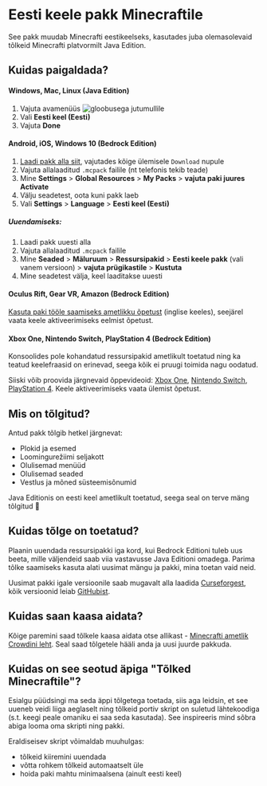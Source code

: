 # Eesti keele pakk Minecraftile
See pakk muudab Minecrafti eestikeelseks, kasutades juba olemasolevaid tõlkeid Minecrafti platvormilt Java Edition.

## Kuidas paigaldada?
#### Windows, Mac, Linux (Java Edition)
1. Vajuta avamenüüs ![gloobusega jutumullile](https://i.imgur.com/fzYkvEw.png)
2. Vali **Eesti keel (Eesti)**
3. Vajuta **Done**

#### Android, iOS, Windows 10 (Bedrock Edition)
1. [Laadi pakk alla siit](https://www.curseforge.com/minecraft/mc-addons/estonian-language-pack/files), vajutades kõige ülemisele `Download` nupule
2. Vajuta allalaaditud `.mcpack` failile (nt telefonis tekib teade)
3. Mine **Settings** > **Global Resources** > **My Packs** > **vajuta paki juures Activate**
4. Välju seadetest, oota kuni pakk laeb
5. Vali **Settings** > **Language** > **Eesti keel (Eesti)**

##### Uuendamiseks:

1. Laadi pakk uuesti alla
2. Vajuta allalaaditud `.mcpack` failile
3. Mine **Seaded** > **Mäluruum** > **Ressursipakid** > **Eesti keele pakk** (vali vanem versioon) > **vajuta prügikastile** > **Kustuta**
4. Mine seadetest välja, keel laaditakse uuesti

#### Oculus Rift, Gear VR, Amazon (Bedrock Edition)

[Kasuta paki tööle saamiseks ametlikku õpetust](https://www.minecraft.net/en-us/addons/#js-select-addon-platform) (inglise keeles), seejärel vaata keele aktiveerimiseks eelmist õpetust.

#### Xbox One, Nintendo Switch, PlayStation 4 (Bedrock Edition)

Konsoolides pole kohandatud ressursipakid ametlikult toetatud ning ka teatud keelefraasid on erinevad, seega kõik ei pruugi toimida nagu oodatud. 

Siiski võib proovida järgnevaid õppevideoid: [Xbox One](https://www.youtube.com/watch?v=MFKO1HdwTlE&t=123), [Nintendo Switch](https://www.youtube.com/watch?v=qNwvtSXQH2A), [PlayStation 4](https://www.youtube.com/watch?v=Y08IUPJM1Tw). Keele aktiveerimiseks vaata ülemist õpetust.

## Mis on tõlgitud?

Antud pakk tõlgib hetkel järgnevat:

* Plokid ja esemed
* Loomingurežiimi seljakott
* Olulisemad menüüd
* Olulisemad seaded
* Vestlus ja mõned süsteemisõnumid

Java Editionis on eesti keel ametlikult toetatud, seega seal on terve mäng tõlgitud 🙂

## Kuidas tõlge on toetatud?

Plaanin uuendada ressursipakki iga kord, kui Bedrock Editioni tuleb uus beeta, mille väljendeid saab viia vastavusse Java Editioni omadega.
Parima tõlke saamiseks kasuta alati uusimat mängu ja pakki, mina toetan vaid neid.

Uusimat pakki igale versioonile saab mugavalt alla laadida [Curseforgest](https://www.curseforge.com/minecraft/mc-addons/estonian-language-pack/files), kõik versioonid leiab [GitHubist](https://github.com/Madis0/mc-language-porter/tags).

## Kuidas saan kaasa aidata?

Kõige paremini saad tõlkele kaasa aidata otse allikast - [Minecrafti ametlik Crowdini leht](https://crowdin.com/project/minecraft). 
Seal saad tõlgetele hääli anda ja uusi juurde pakkuda.

## Kuidas on see seotud äpiga "Tõlked Minecraftile"?

Esialgu püüdsingi ma seda äppi tõlgetega toetada, siis aga leidsin, et see uueneb veidi liiga aeglaselt ning tõlkeid portiv skript on suletud lähtekoodiga (s.t. keegi peale omaniku ei saa seda kasutada). See inspireeris mind sõbra abiga looma oma skripti ning pakki. 

Eraldiseisev skript võimaldab muuhulgas:

* tõlkeid kiiremini uuendada
* võtta rohkem tõlkeid automaatselt üle
* hoida paki mahtu minimaalsena (ainult eesti keel) 
